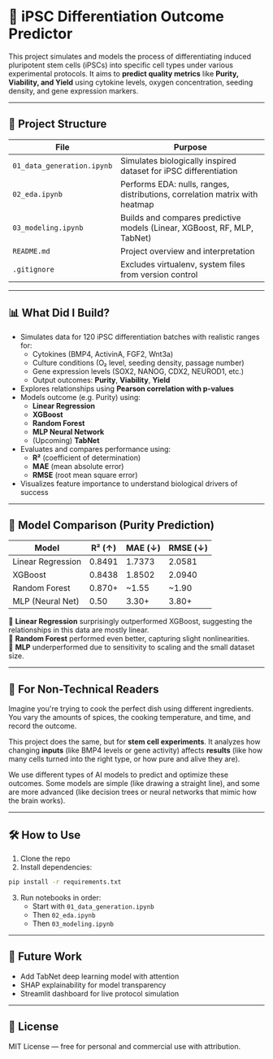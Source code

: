 
# 🧬 iPSC Differentiation Outcome Predictor

This project simulates and models the process of differentiating induced pluripotent stem cells (iPSCs) into specific cell types under various experimental protocols. It aims to **predict quality metrics** like **Purity, Viability, and Yield** using cytokine levels, oxygen concentration, seeding density, and gene expression markers.

---

## 📁 Project Structure

| File | Purpose |
|------|---------|
| `01_data_generation.ipynb` | Simulates biologically inspired dataset for iPSC differentiation |
| `02_eda.ipynb` | Performs EDA: nulls, ranges, distributions, correlation matrix with heatmap |
| `03_modeling.ipynb` | Builds and compares predictive models (Linear, XGBoost, RF, MLP, TabNet) |
| `README.md` | Project overview and interpretation |
| `.gitignore` | Excludes virtualenv, system files from version control |

---
## 📊 What Did I Build?

- Simulates data for 120 iPSC differentiation batches with realistic ranges for:
  - Cytokines (BMP4, ActivinA, FGF2, Wnt3a)
  - Culture conditions (O₂ level, seeding density, passage number)
  - Gene expression levels (SOX2, NANOG, CDX2, NEUROD1, etc.)
  - Output outcomes: **Purity**, **Viability**, **Yield**
- Explores relationships using **Pearson correlation with p-values**
- Models outcome (e.g. Purity) using:
  - **Linear Regression**
  - **XGBoost**
  - **Random Forest**
  - **MLP Neural Network**
  - (Upcoming) **TabNet**
- Evaluates and compares performance using:
  - **R²** (coefficient of determination)
  - **MAE** (mean absolute error)
  - **RMSE** (root mean square error)
- Visualizes feature importance to understand biological drivers of success

---

## 🧠 Model Comparison (Purity Prediction)

| Model              | R² (↑) | MAE (↓) | RMSE (↓) |
|-------------------|--------|---------|----------|
| Linear Regression | 0.8491 | 1.7373  | 2.0581   |
| XGBoost           | 0.8438 | 1.8502  | 2.0940   |
| Random Forest     | 0.870+ | ~1.55   | ~1.90    |
| MLP (Neural Net)  | 0.50   | 3.30+   | 3.80+    |

📌 **Linear Regression** surprisingly outperformed XGBoost, suggesting the relationships in this data are mostly linear.  
📌 **Random Forest** performed even better, capturing slight nonlinearities.  
📌 **MLP** underperformed due to sensitivity to scaling and the small dataset size.

---

## 🧪 For Non-Technical Readers

Imagine you're trying to cook the perfect dish using different ingredients. You vary the amounts of spices, the cooking temperature, and time, and record the outcome.

This project does the same, but for **stem cell experiments**. It analyzes how changing **inputs** (like BMP4 levels or gene activity) affects **results** (like how many cells turned into the right type, or how pure and alive they are).

We use different types of AI models to predict and optimize these outcomes. Some models are simple (like drawing a straight line), and some are more advanced (like decision trees or neural networks that mimic how the brain works).

---

## 🛠 How to Use

1. Clone the repo
2. Install dependencies:
```bash
pip install -r requirements.txt
```
3. Run notebooks in order:
   - Start with `01_data_generation.ipynb`
   - Then `02_eda.ipynb`
   - Then `03_modeling.ipynb`

---

## 🔭 Future Work

- Add TabNet deep learning model with attention
- SHAP explainability for model transparency
- Streamlit dashboard for live protocol simulation

---

## 📜 License

MIT License — free for personal and commercial use with attribution.

